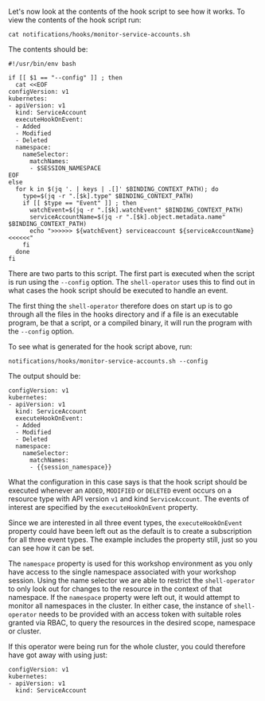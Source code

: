 Let's now look at the contents of the hook script to see how it works. To view the contents of the hook script run:

```execute
cat notifications/hooks/monitor-service-accounts.sh
```

The contents should be:

```
#!/usr/bin/env bash

if [[ $1 == "--config" ]] ; then
  cat <<EOF
configVersion: v1
kubernetes:
- apiVersion: v1
  kind: ServiceAccount
  executeHookOnEvent:
  - Added
  - Modified
  - Deleted
  namespace:
    nameSelector:
      matchNames:
      - $SESSION_NAMESPACE
EOF
else
  for k in $(jq '. | keys | .[]' $BINDING_CONTEXT_PATH); do
    type=$(jq -r ".[$k].type" $BINDING_CONTEXT_PATH)
    if [[ $type == "Event" ]] ; then
      watchEvent=$(jq -r ".[$k].watchEvent" $BINDING_CONTEXT_PATH)
      serviceAccountName=$(jq -r ".[$k].object.metadata.name" $BINDING_CONTEXT_PATH)
      echo ">>>>>> ${watchEvent} serviceaccount ${serviceAccountName} <<<<<<"
    fi
  done
fi
```

There are two parts to this script. The first part is executed when the script is run using the ``--config`` option. The ``shell-operator`` uses this to find out in what cases the hook script should be executed to handle an event.

The first thing the ``shell-operator`` therefore does on start up is to go through all the files in the hooks directory and if a file is an executable program, be that a script, or a compiled binary, it will run the program with the ``--config`` option.

To see what is generated for the hook script above, run:

```execute
notifications/hooks/monitor-service-accounts.sh --config
```

The output should be:

```
configVersion: v1
kubernetes:
- apiVersion: v1
  kind: ServiceAccount
  executeHookOnEvent:
  - Added
  - Modified
  - Deleted
  namespace:
    nameSelector:
      matchNames:
      - {{session_namespace}}
```

What the configuration in this case says is that the hook script should be executed whenever an ``ADDED``, ``MODIFIED`` or ``DELETED`` event occurs on a resource type with API version ``v1`` and kind ``ServiceAccount``. The events of interest are specified by the ``executeHookOnEvent`` property.

Since we are interested in all three event types, the ``executeHookOnEvent`` property could have been left out as the default is to create a subscription for all three event types. The example includes the property still, just so you can see how it can be set.

The ``namespace`` property is used for this workshop environment as you only have access to the single namespace associated with your workshop session. Using the name selector we are able to restrict the ``shell-operator`` to only look out for changes to the resource in the context of that namespace. If the ``namespace`` property were left out, it would attempt to monitor all namespaces in the cluster. In either case, the instance of ``shell-operator`` needs to be provided with an access token with suitable roles granted via RBAC, to query the resources in the desired scope, namespace or cluster.

If this operator were being run for the whole cluster, you could therefore have got away with using just:

```
configVersion: v1
kubernetes:
- apiVersion: v1
  kind: ServiceAccount
```
